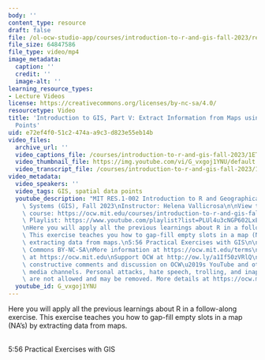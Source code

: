 ```yaml
---
body: ''
content_type: resource
draft: false
file: /ol-ocw-studio-app/courses/introduction-to-r-and-gis-fall-2023/res1-002-gis-2e-extraction-info-from-maps_360p_16_9.mp4
file_size: 64847586
file_type: video/mp4
image_metadata:
  caption: ''
  credit: ''
  image-alt: ''
learning_resource_types:
- Lecture Videos
license: https://creativecommons.org/licenses/by-nc-sa/4.0/
resourcetype: Video
title: 'Introduction to GIS, Part V: Extract Information from Maps using Spatial Data
  Points'
uid: e72ef4f0-51c2-474a-a9c3-d823e55eb14b
video_files:
  archive_url: ''
  video_captions_file: /courses/introduction-to-r-and-gis-fall-2023/1ETd5GLsQCsGjh4ViB5EwCJzLOPCO6uVF_transcript.webvtt
  video_thumbnail_file: https://img.youtube.com/vi/G_vxgoj1YNU/default.jpg
  video_transcript_file: /courses/introduction-to-r-and-gis-fall-2023/1ETd5GLsQCsGjh4ViB5EwCJzLOPCO6uVF_transcript.pdf
video_metadata:
  video_speakers: ''
  video_tags: GIS, spatial data points
  youtube_description: "MIT RES.1-002 Introduction to R and Geographical Information\
    \ Systems (GIS), Fall 2023\nInstructor: Helena Vallicrosa\n\nView the complete\
    \ course: https://ocw.mit.edu/courses/introduction-to-r-and-gis-fall-2023/\nYouTube\
    \ Playlist: https://www.youtube.com/playlist?list=PLUl4u3cNGP602LxEgWcCyo89B2Q-zg8gm\n\
    \nHere you will apply all the previous learnings about R in a follow along exercise.\
    \ This exercise teaches you how to gap-fill empty slots in a map (NA\u2019s) by\
    \ extracting data from maps.\n5:56 Practical Exercises with GIS\n\nLicense: Creative\
    \ Commons BY-NC-SA\nMore information at https://ocw.mit.edu/terms\nMore courses\
    \ at https://ocw.mit.edu\nSupport OCW at http://ow.ly/a1If50zVRlQ\n\nWe encourage\
    \ constructive comments and discussion on OCW\u2019s YouTube and other social\
    \ media channels. Personal attacks, hate speech, trolling, and inappropriate comments\
    \ are not allowed and may be removed. More details at https://ocw.mit.edu/comments.\n"
  youtube_id: G_vxgoj1YNU
---
```

Here you will apply all the previous learnings about R in a follow-along exercise. This exercise teaches you how to gap-fill empty slots in a map (NA’s) by extracting data from maps.    
 

5:56 Practical Exercises with GIS
